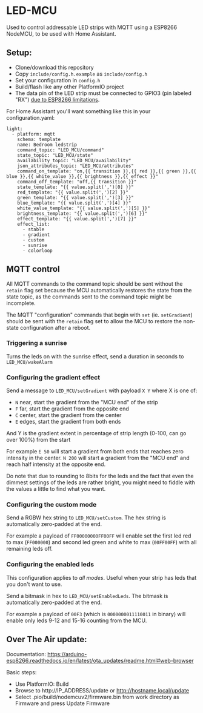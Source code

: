 # LED-MCU

Used to control addressable LED strips with MQTT using a ESP8266 NodeMCU, to be used with Home Assistant.

## Setup:

- Clone/download this repository
- Copy `include/config.h.example` as `include/config.h`
- Set your configuration in `config.h`
- Build/flash like any other PlatformIO project
- The data pin of the LED strip must be connected to GPIO3 (pin labeled "RX") [due to ESP8266 limitations](https://github.com/Makuna/NeoPixelBus/wiki/ESP8266-NeoMethods).

For Home Assistant you'll want something like this in your configuration.yaml:

```
light:
  - platform: mqtt
    schema: template
    name: Bedroom ledstrip
    command_topic: "LED_MCU/command"
    state_topic: "LED_MCU/state"
    availability_topic: "LED_MCU/availability"
    json_attributes_topic: "LED_MCU/attributes"
    command_on_template: "on,{{ transition }},{{ red }},{{ green }},{{ blue }},{{ white_value }},{{ brightness }},{{ effect }}"
    command_off_template: "off,{{ transition }}"
    state_template: "{{ value.split(',')[0] }}"
    red_template: "{{ value.split(',')[2] }}"
    green_template: "{{ value.split(',')[3] }}"
    blue_template: "{{ value.split(',')[4] }}"
    white_value_template: "{{ value.split(',')[5] }}"
    brightness_template: "{{ value.split(',')[6] }}"
    effect_template: "{{ value.split(',')[7] }}"
    effect_list: 
      - stable
      - gradient
      - custom
      - sunrise
      - colorloop
```

## MQTT control

All MQTT commands to the command topic should be sent without the `retain` flag set because the MCU automatically restores the state from the state topic, as the commands sent to the command topic might be incomplete.

The MQTT "configuration" commands that begin with `set` (ie. `setGradient`) should be sent with the `retain` flag set to allow the MCU to restore the non-state configuration after a reboot.

### Triggering a sunrise

Turns the leds on with the sunrise effect, send a duration in seconds to `LED_MCU/wakeAlarm`

### Configuring the gradient effect

Send a message to `LED_MCU/setGradient` with payload `X Y` where X is one of:

- `N` near, start the gradient from the "MCU end" of the strip
- `F` far, start the gradient from the opposite end
- `C` center, start the gradient from the center
- `E` edges, start the gradient from both ends

And Y is the gradient extent in percentage of strip length (0-100, can go over 100%) from the start

For example `E 50` will start a gradient from both ends that reaches zero intensity in the center. `N 200` will start a gradient from the "MCU end" and reach half intensity at the opposite end.

Do note that due to rounding to 8bits for the leds and the fact that even the dimmest settings of the leds are rather bright, you might need to fiddle with the values a little to find what you want.

### Configuring the custom mode

Send a RGBW hex string to `LED_MCU/setCustom`. The hex string is automatically zero-padded at the end.

For example a payload of `FF00000000FF00FF` will enable set the first led red to max (`FF000000`) and second led green and white to max (`00FF00FF`) with all remaining leds off.

### Configuring the enabled leds

This configuration applies to *all modes*. Useful when your strip has leds that you don't want to use.

Send a bitmask in hex to `LED_MCU/setEnabledLeds`. The bitmask is automatically zero-padded at the end.

For example a payload of `00F3` (which is `0000000011110011` in binary) will enable only leds 9-12 and 15-16 counting from the MCU.

## Over The Air update:

Documentation: https://arduino-esp8266.readthedocs.io/en/latest/ota_updates/readme.html#web-browser

Basic steps:

- Use PlatformIO: Build
- Browse to http://IP_ADDRESS/update or http://hostname.local/update
- Select .pio/build/nodemcuv2/firmware.bin from work directory as Firmware and press Update Firmware
